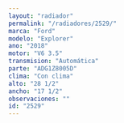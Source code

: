 ```yaml
---
layout: "radiador"
permalink: "/radiadores/2529/"
marca: "Ford"
modelo: "Explorer"
ano: "2018"
motor: "V6 3.5"
transmision: "Automática"
parte: "ADG1Z8005D"
clima: "Con clima"
alto: "28 1/2"
ancho: "17 1/2"
observaciones: ""
id: "2529"
---
```


